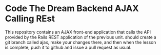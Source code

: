 # Code The Dream Backend AJAX Calling REst

This repository contains an AJAX front-end application that calls the API provided by the Rails REST application of the previous unit.
should create a git branch called ajax, make your changes there, and then when the lesson is complete, push it to github and issue a pull request as usual.
